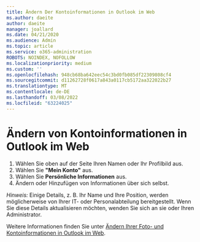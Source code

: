 ```yaml
---
title: Ändern Der Kontoinformationen in Outlook im Web
ms.author: daeite
author: daeite
manager: joallard
ms.date: 04/21/2020
ms.audience: Admin
ms.topic: article
ms.service: o365-administration
ROBOTS: NOINDEX, NOFOLLOW
ms.localizationpriority: medium
ms.custom: ''
ms.openlocfilehash: 948cb68ba642eec54c3bd0fb085df22309808cf4
ms.sourcegitcommit: d11262728f0617a843a0117cb5172aa322022b27
ms.translationtype: MT
ms.contentlocale: de-DE
ms.lasthandoff: 03/08/2022
ms.locfileid: "63224025"
---
```

# <a name="change-account-information-in-outlook-on-the-web"></a>Ändern von Kontoinformationen in Outlook im Web

1. Wählen Sie oben auf der Seite Ihren Namen oder Ihr Profilbild aus.
1. Wählen Sie **"Mein Konto"** aus.
1. Wählen Sie **Persönliche Informationen** aus.
1. Ändern oder Hinzufügen von Informationen über sich selbst.

*Hinweis:* Einige Details, z. B. Ihr Name und Ihre Position, werden möglicherweise von Ihrer IT- oder Personalabteilung bereitgestellt. Wenn Sie diese Details aktualisieren möchten, wenden Sie sich an sie oder Ihren Administrator.

Weitere Informationen finden Sie unter [Ändern Ihrer Foto- und Kontoinformationen in Outlook im Web](https://support.office.com/article/b2dbb289-851d-4bed-93c3-3e136f5659ec).